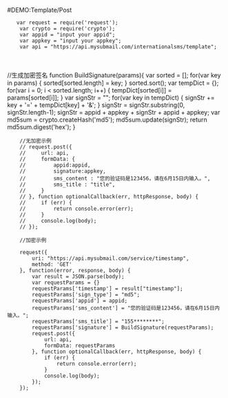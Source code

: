 #DEMO:Template/Post

       var request = require('request');
        var crypto = require('crypto');
        var appid = "input your appid";
        var appkey = "input your appkey";
        var api = "https://api.mysubmail.com/internationalsms/template";


​        
​        
        //生成加密签名
        function BuildSignature(params){
            var sorted = [];
            for(var key in params) {
                sorted[sorted.length] = key;
            }
            sorted.sort();
            var tempDict = {};
            for(var i = 0; i < sorted.length; i++) {
                tempDict[sorted[i]] = params[sorted[i]];
            }
            var signStr = "";
            for(var key in tempDict) {
                signStr += key + '=' + tempDict[key] + '&amp;'; 
            }
            signStr = signStr.substring(0, signStr.length-1);
            signStr = appid + appkey + signStr + appid + appkey; 
            var md5sum = crypto.createHash('md5');
            md5sum.update(signStr);
            return md5sum.digest('hex');
        }
        
        //无加密示例
        // request.post({
        //     url: api, 
        //     formData: {
        //         appid:appid,
        //         signature:appkey,
        //         sms_content : "您的验证码是123456，请在6月15日内输入。",
        //         sms_title : "title",
        //     }
        // }, function optionalCallback(err, httpResponse, body) {
        //     if (err) {
        //         return console.error(err);
        //     }
        //     console.log(body);
        // });
        
        //加密示例
        
        request({
            uri: "https://api.mysubmail.com/service/timestamp",
            method: 'GET'
        }, function(error, response, body) {
            var result = JSON.parse(body);
            var requestParams = {}
            requestParams['timestamp'] = result["timestamp"];
            requestParams['sign_type'] = "md5";
            requestParams['appid'] = appid;
            requestParams['sms_content'] = "您的验证码是123456，请在6月15日内输入。";
            requestParams['sms_title'] = "155********";
            requestParams['signature'] = BuildSignature(requestParams);
            request.post({
                url: api, 
                formData: requestParams
            }, function optionalCallback(err, httpResponse, body) {
                if (err) {
                    return console.error(err);
                }
                console.log(body);
            });
        });


​        